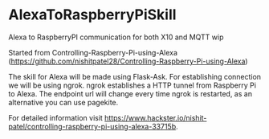 # AlexaToRaspberryPiSkill
Alexa to RaspberryPI communication for both X10 and MQTT wip

Started from Controlling-Raspberry-Pi-using-Alexa (https://github.com/nishitpatel28/Controlling-Raspberry-Pi-using-Alexa)

The skill for Alexa will be made using Flask-Ask. For establishing connection we will be using ngrok. 
ngrok establishes a HTTP tunnel from Raspberry Pi to Alexa. 
The endpoint url will change every time ngrok is restarted, as an alternative you can use pagekite.

For detailed information visit https://www.hackster.io/nishit-patel/controlling-raspberry-pi-using-alexa-33715b.
